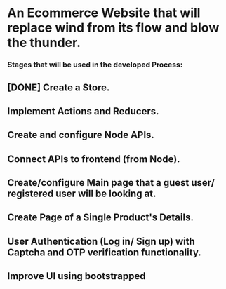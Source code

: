 # An Ecommerce Website that will replace wind from its flow and blow the thunder.

### Stages that will be used in the developed Process:

## [DONE] Create a Store.
## Implement Actions and Reducers.
## Create and configure Node APIs.
## Connect APIs to frontend (from Node).
## Create/configure Main page that a guest user/ registered user will be looking at.
## Create Page of a Single Product's Details.
## User Authentication (Log in/ Sign up) with Captcha and OTP verification functionality.
## Improve UI using bootstrapped

